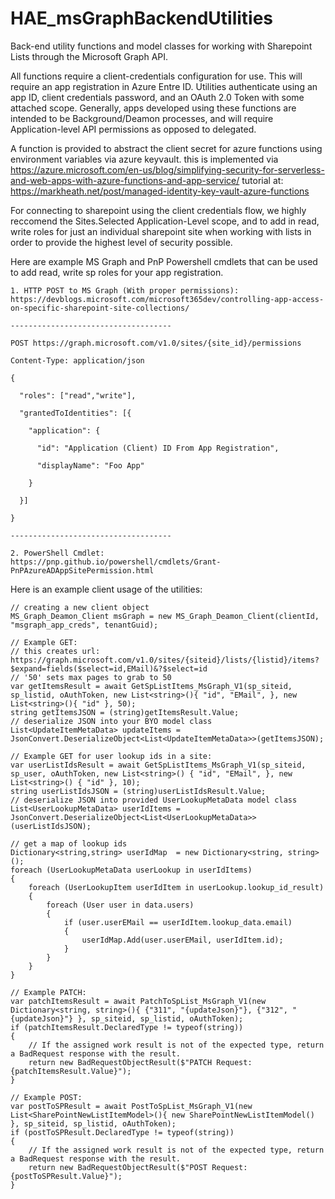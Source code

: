 # HAE_msGraphBackendUtilities
Back-end utility functions and model classes for working with Sharepoint Lists through the Microsoft Graph API.

All functions require a client-credentials configuration for use. This will require an app registration in Azure Entre ID. Utilities authenticate using an app ID, client credentials password, and an OAuth 2.0 Token with some attached scope. Generally, apps developed using these functions are intended to be Background/Deamon processes, and will require Application-level API permissions as opposed to delegated.

A function is provided to abstract the client secret for azure functions using environment variables via azure keyvault.
    this is implemented via https://azure.microsoft.com/en-us/blog/simplifying-security-for-serverless-and-web-apps-with-azure-functions-and-app-service/
    tutorial at: https://markheath.net/post/managed-identity-key-vault-azure-functions

For connecting to sharepoint using the client credentials flow, we highly reccomend the Sites.Selected Application-Level scope, and to add in read, write roles for just an individual sharepoint site when working with lists in order to provide the highest level of security possible.

Here are example MS Graph and PnP Powershell cmdlets that can be used to add read, write sp roles for your app registration.

    1. HTTP POST to MS Graph (With proper permissions):
    https://devblogs.microsoft.com/microsoft365dev/controlling-app-access-on-specific-sharepoint-site-collections/
    
    ------------------------------------
  
    POST https://graph.microsoft.com/v1.0/sites/{site_id}/permissions
  
    Content-Type: application/json
  
    {
  
      "roles": ["read","write"],
  
      "grantedToIdentities": [{
  
        "application": {
  
          "id": "Application (Client) ID From App Registration",
  
          "displayName": "Foo App"
  
        }
  
      }]
  
    }
  
    ------------------------------------
  
    2. PowerShell Cmdlet:
    https://pnp.github.io/powershell/cmdlets/Grant-PnPAzureADAppSitePermission.html

Here is an example client usage of the utilities:

    // creating a new client object
    MS_Graph_Deamon_Client msGraph = new MS_Graph_Deamon_Client(clientId, "msgraph_app_creds", tenantGuid);

    // Example GET:
    // this creates url: https://graph.microsoft.com/v1.0/sites/{siteid}/lists/{listid}/items?$expand=fields($select=id,EMail)&?$select=id
    // '50' sets max pages to grab to 50
    var getItemsResult = await GetSpListItems_MsGraph_V1(sp_siteid, sp_listid, oAuthToken, new List<string>(){ "id", "EMail", }, new List<string>(){ "id" }, 50);
    string getItemsJSON = (string)getItemsResult.Value;
    // deserialize JSON into your BYO model class
    List<UpdateItemMetaData> updateItems = JsonConvert.DeserializeObject<List<UpdateItemMetaData>>(getItemsJSON);

    // Example GET for user lookup ids in a site:
    var userListIdsResult = await GetSpListItems_MsGraph_V1(sp_siteid, sp_user, oAuthToken, new List<string>() { "id", "EMail", }, new List<string>() { "id" }, 10);
    string userListIdsJSON = (string)userListIdsResult.Value;
    // deserialize JSON into provided UserLookupMetaData model class
    List<UserLookupMetaData> userIdItems = JsonConvert.DeserializeObject<List<UserLookupMetaData>>(userListIdsJSON);

    // get a map of lookup ids
    Dictionary<string,string> userIdMap  = new Dictionary<string, string>();
    foreach (UserLookupMetaData userLookup in userIdItems)
    {
        foreach (UserLookupItem userIdItem in userLookup.lookup_id_result)
        {
            foreach (User user in data.users)
            {
                if (user.userEMail == userIdItem.lookup_data.email)
                {
                    userIdMap.Add(user.userEMail, userIdItem.id);
                }
            }
        }
    }

    // Example PATCH:
    var patchItemsResult = await PatchToSpList_MsGraph_V1(new Dictionary<string, string>(){ {"311", "{updateJson}"}, {"312", "{updateJson}"} }, sp_siteid, sp_listid, oAuthToken);
    if (patchItemsResult.DeclaredType != typeof(string))
    {
        // If the assigned work result is not of the expected type, return a BadRequest response with the result.
        return new BadRequestObjectResult($"PATCH Request: {patchItemsResult.Value}");
    }

    // Example POST:
    var postToSPResult = await PostToSpList_MsGraph_V1(new List<SharePointNewListItemModel>(){ new SharePointNewListItemModel() }, sp_siteid, sp_listid, oAuthToken);
    if (postToSPResult.DeclaredType != typeof(string))
    {
        // If the assigned work result is not of the expected type, return a BadRequest response with the result.
        return new BadRequestObjectResult($"POST Request: {postToSPResult.Value}");
    }
    

